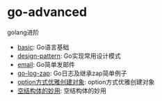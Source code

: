# go-advanced
golang进阶

- [basic](basic): Go语言基础
- [design-pattern](design-pattern): Go实现常用设计模式
- [email](email): Go简单发邮件
- [go-log-zap](go-log-zap): Go日志及继承zap简单例子
- [option方式优雅创建对象](option方式优雅创建对象): option方式优雅创建对象
- [空结构体的妙用](空结构体的妙用): 空结构体的妙用
